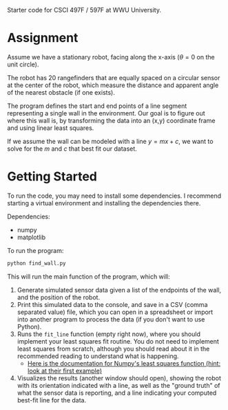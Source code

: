 Starter code for CSCI 497F / 597F at WWU University.

# Assignment

Assume we have a stationary robot, facing along the x-axis ($\theta = 0$ on the unit circle).

The robot has 20 rangefinders that are equally spaced on a circular sensor at the center of the robot, which measure the distance and apparent angle of the nearest obstacle (if one exists).

The program defines the start and end points of a line segment representing a single wall in the environment. Our goal is to figure out where this wall is, by transforming the data into an (x,y) coordinate frame and using linear least squares.

If we assume the wall can be modeled with a line $y=mx + c$, we want to solve for the $m$ and $c$ that best fit our dataset.

# Getting Started

To run the code, you may need to install some dependencies. I recommend starting a virtual environment and installing the dependencies there.

Dependencies:
- numpy
- matplotlib

To run the program:

```python
python find_wall.py
```

This will run the main function of the program, which will:

1. Generate simulated sensor data given a list of the endpoints of the wall, and the position of the robot.
2. Print this simulated data to the console, and save in a CSV (comma separated value) file, which you can open in a spreadsheet or import into another program to process the data (if you don't want to use Python).
3. Runs the `fit_line` function (empty right now), where you should implement your least squares fit routine. You do not need to implement least squares from scratch, although you should read about it in the recommended reading to understand what is happening.
    - [Here is the documentation for Numpy's least squares function (hint: look at their first example)](https://numpy.org/doc/stable/reference/generated/numpy.linalg.lstsq.html)
4. Visualizes the results (another window should open), showing the robot with its orientation indicated with a line, as well as the "ground truth" of what the sensor data is reporting, and a line indicating your computed best-fit line for the data.

